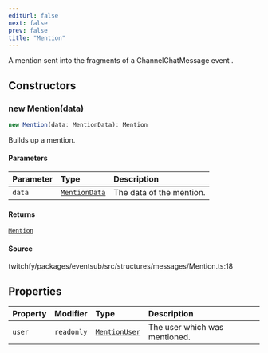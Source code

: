 ```yaml
---
editUrl: false
next: false
prev: false
title: "Mention"
---
```


A mention sent into the fragments of a ChannelChatMessage event .

## Constructors

### new Mention(data)

```ts
new Mention(data: MentionData): Mention
```

Builds up a mention.

#### Parameters

| Parameter | Type | Description |
| :------ | :------ | :------ |
| `data` | [`MentionData`](/api/eventsub/interfaces/mentiondata/) | The data of the mention. |

#### Returns

[`Mention`](/api/eventsub/classes/mention/)

#### Source

twitchfy/packages/eventsub/src/structures/messages/Mention.ts:18

## Properties

| Property | Modifier | Type | Description |
| :------ | :------ | :------ | :------ |
| `user` | `readonly` | [`MentionUser`](/api/eventsub/classes/mentionuser/) | The user which was mentioned. |
